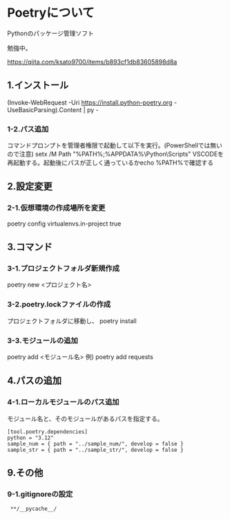 # Poetryについて

Pythonのパッケージ管理ソフト

勉強中。

https://qiita.com/ksato9700/items/b893cf1db83605898d8a

## 1.インストール
(Invoke-WebRequest -Uri https://install.python-poetry.org -UseBasicParsing).Content | py -

### 1-2.パス追加
コマンドプロンプトを管理者権限で起動して以下を実行。(PowerShellでは無いので注意)
setx /M Path "%PATH%;%APPDATA%\Python\Scripts"
VSCODEを再起動する。起動後にパスが正しく通っているかecho %PATH%で確認する

## 2.設定変更

### 2-1.仮想環境の作成場所を変更
poetry config virtualenvs.in-project true

## 3.コマンド

### 3-1.プロジェクトフォルダ新規作成

 poetry new <プロジェクト名>

 ### 3-2.poetry.lockファイルの作成

 プロジェクトフォルダに移動し、
 poetry install

### 3-3.モジュールの追加

 poetry add <モジュール名>
 例) poetry add requests

## 4.パスの追加

### 4-1.ローカルモジュールのパス追加

モジュール名と、そのモジュールがあるパスを指定する。
```
[tool.poetry.dependencies]
python = "3.12"
sample_num = { path = "../sample_num/", develop = false }
sample_str = { path = "../sample_str/", develop = false }
```


 ## 9.その他

 ### 9-1.gitignoreの設定

```
 **/__pycache__/
```

